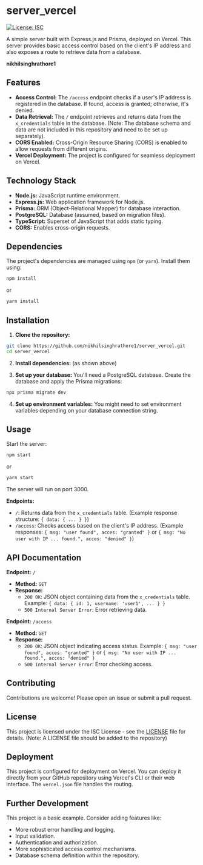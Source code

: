 # server_vercel

[![License: ISC](https://img.shields.io/badge/License-ISC-blue.svg)](https://opensource.org/licenses/ISC)

A simple server built with Express.js and Prisma, deployed on Vercel. This server provides basic access control based on the client's IP address and also exposes a route to retrieve data from a database.

**nikhilsinghrathore1**


## Features

* **Access Control:**  The `/access` endpoint checks if a user's IP address is registered in the database. If found, access is granted; otherwise, it's denied.
* **Data Retrieval:** The `/` endpoint retrieves and returns data from the `x_credentials` table in the database.  (Note:  The database schema and data are not included in this repository and need to be set up separately).
* **CORS Enabled:** Cross-Origin Resource Sharing (CORS) is enabled to allow requests from different origins.
* **Vercel Deployment:** The project is configured for seamless deployment on Vercel.


## Technology Stack

* **Node.js:**  JavaScript runtime environment.
* **Express.js:** Web application framework for Node.js.
* **Prisma:**  ORM (Object-Relational Mapper) for database interaction.
* **PostgreSQL:** Database (assumed, based on migration files).
* **TypeScript:**  Superset of JavaScript that adds static typing.
* **CORS:** Enables cross-origin requests.


## Dependencies

The project's dependencies are managed using `npm` (or `yarn`).  Install them using:

```bash
npm install
```

or

```bash
yarn install
```


## Installation

1. **Clone the repository:**

```bash
git clone https://github.com/nikhilsinghrathore1/server_vercel.git
cd server_vercel
```

2. **Install dependencies:** (as shown above)

3. **Set up your database:** You'll need a PostgreSQL database. Create the database and apply the Prisma migrations:

```bash
npx prisma migrate dev
```

4. **Set up environment variables:**  You might need to set environment variables depending on your database connection string.


## Usage

Start the server:

```bash
npm start
```

or

```bash
yarn start
```

The server will run on port 3000.

**Endpoints:**

* `/`: Returns data from the `x_credentials` table.  (Example response structure:  `{ data: { ... } }`)
* `/access`: Checks access based on the client's IP address.  (Example responses: `{ msg: "user found", acces: "granted" }` or `{ msg: "No user with IP ... found.", acces: "denied" }`)


## API Documentation

**Endpoint:** `/`

* **Method:** `GET`
* **Response:**
    * `200 OK`:  JSON object containing data from the `x_credentials` table.  Example:  `{ data: { id: 1, username: 'user1', ... } }`
    * `500 Internal Server Error`:  Error retrieving data.

**Endpoint:** `/access`

* **Method:** `GET`
* **Response:**
    * `200 OK`: JSON object indicating access status.  Example: `{ msg: "user found", acces: "granted" }` or `{ msg: "No user with IP ... found.", acces: "denied" }`
    * `500 Internal Server Error`: Error checking access.


## Contributing

Contributions are welcome! Please open an issue or submit a pull request.


## License

This project is licensed under the ISC License - see the [LICENSE](LICENSE) file for details. (Note:  A LICENSE file should be added to the repository)


## Deployment

This project is configured for deployment on Vercel.  You can deploy it directly from your GitHub repository using Vercel's CLI or their web interface. The `vercel.json` file handles the routing.


## Further Development

This project is a basic example.  Consider adding features like:

* More robust error handling and logging.
* Input validation.
* Authentication and authorization.
* More sophisticated access control mechanisms.
* Database schema definition within the repository.



